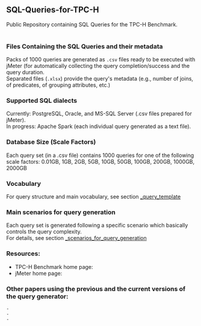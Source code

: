 ## SQL-Queries-for-TPC-H
Public Repository containing SQL Queries for the TPC-H Benchmark.<br><br>

### Files Containing the SQL Queries and their metadata
Packs of 1000 queries are generated as `.csv` files ready to be executed with jMeter (for automatically collecting the query completion/success and the query duration.<br>
Separated files (`.xlsx`) provide the query's metadata (e.g., number of joins, of predicates, of grouping attributes, etc.)

### Supported SQL dialects
Currently: PostgreSQL, Oracle, and MS-SQL Server (.csv files prepared for jMeter). <br>
In progress: Apache Spark (each individual query generated as a text file).

### Database Size (Scale Factors)
Each query set (in a .csv file) contains 1000 queries for one of the following scale factors: 0.01GB, 1GB, 2GB, 5GB, 10GB, 50GB, 100GB, 200GB, 1000GB, 2000GB 

### Vocabulary
For query structure and main vocabulary, see section [_query_template](https://github.com/marinfotache/SQL-Queries-for-TPC-H/tree/main/_query_template)

### Main scenarios for query generation
Each query set is generated following a specific scenario which basically controls the query complexity.<br>
For details, see section [_scenarios_for_query_generation](https://github.com/marinfotache/SQL-Queries-for-TPC-H/tree/main/_scenarios_for_query_generation)

### Resources:
  * TPC-H Benchmark home page:
  * jMeter home page:
  
### Other papers using the previous and the current versions of the query generator:
    -
    -
    -
  
